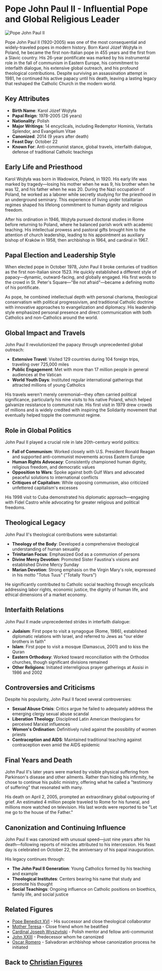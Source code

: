 # Pope John Paul II - Influential Pope and Global Religious Leader

![Pope John Paul II](john_paul_ii.jpg)

Pope John Paul II (1920-2005) was one of the most consequential and widely-traveled popes in modern history. Born Karol Józef Wojtyła in Poland, he became the first non-Italian pope in 455 years and the first from a Slavic country. His 26-year pontificate was marked by his instrumental role in the fall of communism in Eastern Europe, his commitment to interfaith dialogue, his extensive global outreach, and his profound theological contributions. Despite surviving an assassination attempt in 1981, he continued his active papacy until his death, leaving a lasting legacy that reshaped the Catholic Church in the modern world.

## Key Attributes

- **Birth Name**: Karol Józef Wojtyła
- **Papal Reign**: 1978-2005 (26 years)
- **Nationality**: Polish
- **Major Writings**: 14 encyclicals, including Redemptor Hominis, Veritatis Splendor, and Evangelium Vitae
- **Canonized**: 2014 (9 years after death)
- **Feast Day**: October 22
- **Known For**: Anti-communist stance, global travels, interfaith dialogue, defense of traditional Catholic teachings

## Early Life and Priesthood

Karol Wojtyła was born in Wadowice, Poland, in 1920. His early life was marked by tragedy—losing his mother when he was 9, his brother when he was 12, and his father when he was 20. During the Nazi occupation of Poland, he worked as a laborer while secretly studying for the priesthood in an underground seminary. This experience of living under totalitarian regimes shaped his lifelong commitment to human dignity and religious freedom.

After his ordination in 1946, Wojtyła pursued doctoral studies in Rome before returning to Poland, where he balanced parish work with academic teaching. His intellectual prowess and pastoral gifts brought him to the attention of church leadership, leading to his appointment as auxiliary bishop of Kraków in 1958, then archbishop in 1964, and cardinal in 1967.

## Papal Election and Leadership Style

When elected pope in October 1978, John Paul II broke centuries of tradition as the first non-Italian since 1523. He quickly established a different style of papacy—dynamic, outward-facing, and globally engaged. His first words to the crowd in St. Peter's Square—"Be not afraid"—became a defining motto of his pontificate.

As pope, he combined intellectual depth with personal charisma, theological conservatism with political progressivism, and traditional Catholic doctrine with innovative approaches to evangelization and diplomacy. His leadership style emphasized personal presence and direct communication with both Catholics and non-Catholics around the world.

## Global Impact and Travels

John Paul II revolutionized the papacy through unprecedented global outreach:

- **Extensive Travel**: Visited 129 countries during 104 foreign trips, traveling over 725,000 miles
- **Public Engagement**: Met with more than 17 million people in general audiences at the Vatican
- **World Youth Days**: Instituted regular international gatherings that attracted millions of young Catholics

His travels weren't merely ceremonial—they often carried political significance, particularly his nine visits to his native Poland, which helped galvanize resistance to communist rule. His first visit in 1979 drew crowds of millions and is widely credited with inspiring the Solidarity movement that eventually helped topple the communist regime.

## Role in Global Politics

John Paul II played a crucial role in late 20th-century world politics:

- **Fall of Communism**: Worked closely with U.S. President Ronald Reagan and supported anti-communist movements across Eastern Europe
- **Human Rights Advocacy**: Consistently championed human dignity, religious freedom, and democratic values
- **Opposition to Wars**: Spoke against both Gulf Wars and advocated peaceful solutions to international conflicts
- **Critiques of Capitalism**: While opposing communism, also criticized unfettered capitalism's excesses

His 1998 visit to Cuba demonstrated his diplomatic approach—engaging with Fidel Castro while advocating for greater religious and political freedoms.

## Theological Legacy

John Paul II's theological contributions were substantial:

- **Theology of the Body**: Developed a comprehensive theological understanding of human sexuality
- **Trinitarian Focus**: Emphasized God as a communion of persons
- **Divine Mercy Devotion**: Promoted Sister Faustina's visions and established Divine Mercy Sunday
- **Marian Devotion**: Strong emphasis on the Virgin Mary's role, expressed in his motto "Totus Tuus" ("Totally Yours")

He significantly contributed to Catholic social teaching through encyclicals addressing labor rights, economic justice, the dignity of human life, and ethical dimensions of a market economy.

## Interfaith Relations

John Paul II made unprecedented strides in interfaith dialogue:

- **Judaism**: First pope to visit a synagogue (Rome, 1986), established diplomatic relations with Israel, and referred to Jews as "our elder brothers in faith"
- **Islam**: First pope to visit a mosque (Damascus, 2001) and to kiss the Quran
- **Eastern Orthodoxy**: Worked toward reconciliation with the Orthodox churches, though significant divisions remained
- **Other Religions**: Initiated interreligious prayer gatherings at Assisi in 1986 and 2002

## Controversies and Criticisms

Despite his popularity, John Paul II faced several controversies:

- **Sexual Abuse Crisis**: Critics argue he failed to adequately address the emerging clergy sexual abuse scandal
- **Liberation Theology**: Disciplined Latin American theologians for perceived Marxist influences
- **Women's Ordination**: Definitively ruled against the possibility of women priests
- **Contraception and AIDS**: Maintained traditional teaching against contraception even amid the AIDS epidemic

## Final Years and Death

John Paul II's later years were marked by visible physical suffering from Parkinson's disease and other ailments. Rather than hiding his infirmity, he chose to continue his public ministry, offering what he called a "testimony of suffering" that resonated with many.

His death on April 2, 2005, prompted an extraordinary global outpouring of grief. An estimated 4 million people traveled to Rome for his funeral, and millions more watched on television. His last words were reported to be "Let me go to the house of the Father."

## Canonization and Continuing Influence

John Paul II was canonized with unusual speed—just nine years after his death—following reports of miracles attributed to his intercession. His feast day is celebrated on October 22, the anniversary of his papal inauguration.

His legacy continues through:

- **The John Paul II Generation**: Young Catholics formed by his teaching and example
- **Theological Institutes**: Centers bearing his name that study and promote his thought
- **Social Teachings**: Ongoing influence on Catholic positions on bioethics, family life, and social justice

## Related Figures

- [Pope Benedict XVI](./benedict_xvi.md) - His successor and close theological collaborator
- [Mother Teresa](./mother_teresa.md) - Close friend whom he beatified
- [Cardinal Joseph Wyszyński](./wyszynski.md) - Polish mentor and fellow anti-communist
- [John XXIII](./john_xxiii.md) - Predecessor whom he canonized
- [Oscar Romero](./oscar_romero.md) - Salvadoran archbishop whose canonization process he initiated

## Back to [Christian Figures](./README.md)
